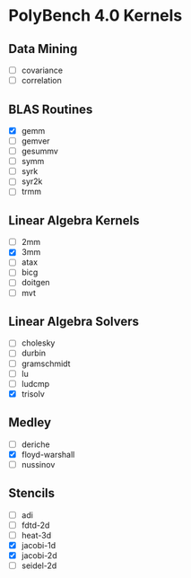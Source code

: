 # PolyBench 4.0 Kernels

## Data Mining
 - [ ] covariance
 - [ ] correlation

## BLAS Routines
 - [x] gemm
 - [ ] gemver
 - [ ] gesummv
 - [ ] symm
 - [ ] syrk
 - [ ] syr2k
 - [ ] trmm

## Linear Algebra Kernels
 - [ ] 2mm
 - [x] 3mm
 - [ ] atax
 - [ ] bicg
 - [ ] doitgen
 - [ ] mvt

## Linear Algebra Solvers
 - [ ] cholesky
 - [ ] durbin
 - [ ] gramschmidt
 - [ ] lu
 - [ ] ludcmp
 - [x] trisolv

## Medley
 - [ ] deriche
 - [x] floyd-warshall
 - [ ] nussinov

## Stencils
 - [ ] adi
 - [ ] fdtd-2d
 - [ ] heat-3d
 - [x] jacobi-1d
 - [x] jacobi-2d
 - [ ] seidel-2d
